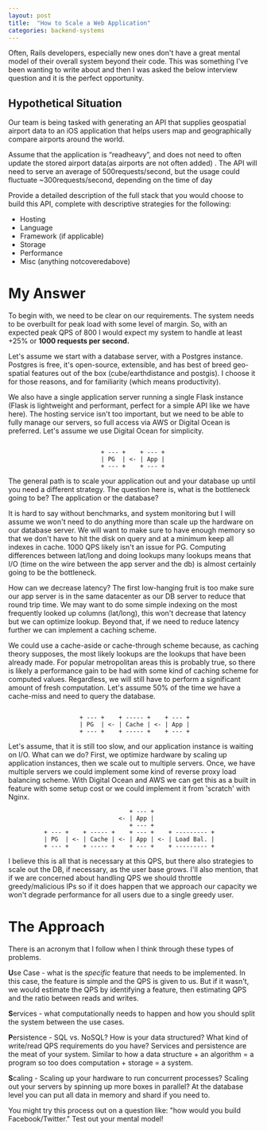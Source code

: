 ```yaml
---
layout: post
title:  "How to Scale a Web Application"
categories: backend-systems
---
```


Often, Rails developers, especially new ones don't have a great mental model of their overall system beyond their code. This was something I've been wanting to write about and then I was asked the below interview question and it is the perfect opportunity.

## Hypothetical Situation
Our team is being tasked with generating an API that supplies geospatial airport data to an iOS application that helps users map and geographically compare airports around the world.

Assume that the application is “readheavy”, and does not need to often update the stored airport data(as airports are not often added) . The API will need to serve an average of 500requests/second, but the usage could fluctuate ~300requests/second, depending on the time of day

Provide a detailed description of the full stack that you would choose to build this API, complete with descriptive strategies for the following:
- Hosting
- Language
- Framework (if applicable)
- Storage
- Performance
- Misc (anything notcoveredabove)

# My Answer

To begin with, we need to be clear on our requirements. The system needs to be overbuilt for peak load with some level of margin. So, with an expected peak QPS of 800 I would expect my system to handle at least +25% or **1000 requests per second.**

Let's assume we start with a database server, with a Postgres  instance. Postgres is free, it's open-source, extensible, and has best of breed geo-spatial features out of the box (cube/earthdistance and postgis). I choose it for those reasons, and for familiarity (which means productivity).

We also have a single application server running a single Flask instance (Flask is lightweight and performant, perfect for a simple API like we have here). The hosting service isn't too important, but we need to be able to fully manage our servers, so full access via AWS or Digital Ocean is preferred. Let's assume we use Digital Ocean for simplicity.

```

                          + --- +    + --- +
                          | PG  | <- | App |
                          + --- +    + --- +

```

The general path is to scale your application out and your database up until you need a different strategy. The question here is, what is the bottleneck going to be? The application or the database?

It is hard to say without benchmarks, and system monitoring but I will assume we won't need to do anything more than scale up the hardware on our database server. We will want to make sure to have enough memory so that we don't have to hit the disk on query and at a minimum keep all indexes in cache. 1000 QPS likely isn't an issue for PG. Computing differences between lat/long and doing lookups many lookups means that I/O (time on the wire between the app server and the db) is almost certainly going to be the bottleneck.

How can we decrease latency? The first low-hanging fruit is too make sure our app server is in the same datacenter as our DB server to reduce that round trip time. We may want to do some simple indexing on the most frequently looked up columns (lat/long), this won't decrease that latency but we can optimize lookup. Beyond that, if we need to reduce latency further we can implement a caching scheme.

We could use a cache-aside or cache-through scheme because, as caching theory supposes, the most likely lookups are the lookups that have been already made. For popular metropolitan areas this is probably true, so there is likely a performance gain to be had with some kind of caching scheme for computed values. Regardless, we will still have to perform a significant amount of fresh computation. Let's assume 50% of the time we have a cache-miss and need to query the database.

```

                    + --- +    + ----- +    + --- +
                    | PG  | <- | Cache | <- | App |
                    + --- +    + ----- +    + --- +

```

Let's assume, that it is still too slow, and our application instance is waiting on I/O. What can we do? First, we optimize hardware by scaling up application instances, then we scale out to multiple servers. Once, we have multiple servers we could implement some kind of reverse proxy load balancing scheme. With Digital Ocean and AWS we can get this as a built in feature with some setup cost or we could implement it from 'scratch' with Nginx.

```
                                  + --- +
                               <- | App |
                                  + --- +
          + --- +    + ----- +    + --- +    + --------- +
          | PG  | <- | Cache | <- | App | <- | Load Bal. |
          + --- +    + ----- +    + --- +    + --------- +

```

I believe this is all that is necessary at this QPS, but there also strategies to scale out the DB, if necessary, as the user base grows. I'll also mention, that if we are concerned about handling QPS we should throttle greedy/malicious IPs so if it does happen that we approach our capacity we won't degrade performance for all users due to a single greedy user.

# The Approach

There is an acronym that I follow when I think through these types of problems.

**U**se Case - what is the *specific* feature that needs to be implemented. In this case, the feature is simple and the QPS is given to us. But if it wasn't, we would estimate the QPS by identifying a feature, then estimating QPS and the ratio between reads and writes.

**S**ervices - what computationally needs to happen and how you should split the system between the use cases.

**P**ersistence - SQL vs. NoSQL? How is your data structured? What kind of write/read QPS requirements do you have? Services and persistence are the meat of your system. Similar to how a data structure + an algorithm = a program so too does computation + storage = a system.

**S**caling - Scaling up your hardware to run concurrent processes? Scaling out your servers by spinning up more boxes in parallel? At the database level you can put all data in memory and shard if you need to.

You might try this process out on a question like: "how would you build Facebook/Twitter." Test out your mental model!

